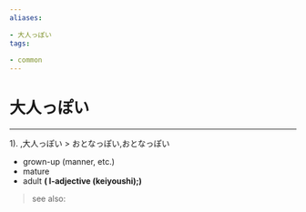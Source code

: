 ```yaml
---
aliases:
    
- 大人っぽい
tags:
    
- common
---
```


# 大人っぽい
---
1).
,大人っぽい > おとなっぽい,おとなっぽい

- grown-up (manner, etc.)
- mature
- adult
**( I-adjective (keiyoushi);)**
> see also: 
            